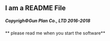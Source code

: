 ## I am a README File<br>
##### Copyrigh©️Gun Plan Co., LTD 2016-2018
** please read me when you start the software**

